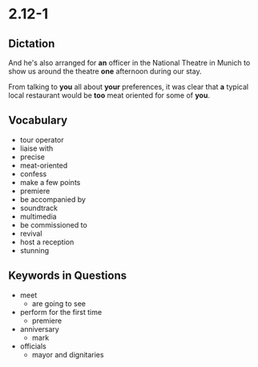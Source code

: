 # 2.12-1

## Dictation

And he's also arranged for **an** officer in the National Theatre in Munich to show us around the theatre **one** afternoon during our stay.

From talking to **you** all about **your** preferences, it was clear that **a** typical local restaurant would be **too** meat oriented for some of **you**.

## Vocabulary

- tour operator
- liaise with
- precise
- meat-oriented
- confess
- make a few points
- premiere
- be accompanied by
- soundtrack
- multimedia
- be commissioned to
- revival
- host a reception
- stunning

## Keywords in Questions

- meet
    - are going to see
- perform for the first time
    - premiere
- anniversary
    - mark
- officials
    - mayor and dignitaries